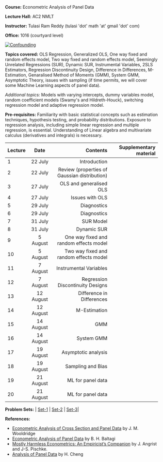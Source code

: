 **Course:** Econometric Analysis of Panel Data

**Lecture Hall:** AC2 NMLT

**Instructor:** Tulasi Ram Reddy (tulasi 'dot' math 'at' gmail 'dot' com)

**Office:** 1016 (courtyard level)

[![Confounding](https://imgs.xkcd.com/comics/confounding_variables.png)](https://xkcd.com/2560/ "You can find a perfect correlation if you just control for the residual.")


**Topics covered:**  OLS Regression, Generalized OLS, One way fixed and random effects model, Two way fixed and random effects model, Seemingly Unrelated Regressions (SUR), Dynamic SUR, Instrumental Variables, 2SLS Estimators, Regression Discontinuity Design, Difference in Differences, M-Estimation, Genaralised Method of Moments (GMM), System GMM, Asymptotic Theory, issues with sampling (if time permits, we will cover some Machine Learning aspects of panel data). 

*Additional topics:* Models with varying intercepts,  dummy variables model,  random  coefficient  models (Swamy's and Hildreth-Houck),  switching  regression model and adaptive regression model. 


**Pre-requisites:** Familiarity with basic statistical concepts such as estimation techniques, hypothesis testing, and probability distributions. 
Exposure to regression analysis, including simple linear regression and multiple regression, is essential.
Understanding of Linear algebra and multivariate calculus (derivatives and integrals)  is necessary. 

| Lecture   | Date   | Contents     | Supplementary material |
| :------------- | :----------: | -----------: | -----------: |
|  1 | 22 July | Introduction | |
|  2 | 22 July | Review (properties of Gaussian distribution) | |
|  3 | 27 July | OLS and generalised OLS | |
|  4 | 27 July | Issues with OLS | |
|  5 | 29 July | Diagnostics | |
|  6 | 29 July | Diagnostics | |
|  7 | 31 July | SUR Model | |
|  8 | 31 July | Dynamic SUR| |
|  9 | 5 August | One way fixed and random effects model | |
|  10 |5 August | Two way fixed and random effects model | |
|  11 |7 August | Instrumental Variables | |
|  12 |7 August | Regression Discontinuity Designs | |
|  13 |12 August | Difference in Differences | |
|  14 |12 August |  M-Estimation | |
|  15 |14 August |GMM | |
|  16 |14 August | System GMM | |
|  17 |19 August | Asymptotic analysis | |
|  18 |19 August | Sampling and Bias | |
|  19 |21 August | ML for panel data | |
|  20 |21 August | ML for panel data | |



**Problem Sets:** | [Set-1]() | [Set-2]() | [Set-3]()|

**References:**
- [Econometric Analysis of Cross Section and Panel Data](https://mitpress.mit.edu/9780262232586/econometric-analysis-of-cross-section-and-panel-data/) by J. M. Wooldridge
- [Econometric Analysis of Panel Data](https://bcs.wiley.com/he-bcs/Books?action=index&bcsId=4338&itemId=1118672321) by B. H. Baltagi
- [Mostly Harmless Econometrics: An Empiricist’s Companion](https://press.princeton.edu/books/paperback/9780691120355/mostly-harmless-econometrics) by J. Angrist and J-S. Pischke. 
- [Analysis of Panel Data](https://www.cambridge.org/core/books/analysis-of-panel-data/C24D71CDE5844F602E3F43526E207C70) by H. Cheng
